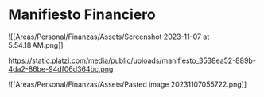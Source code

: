 # Manifiesto Financiero
![[Areas/Personal/Finanzas/Assets/Screenshot 2023-11-07 at 5.54.18 AM.png]]

https://static.platzi.com/media/public/uploads/manifiesto_3538ea52-889b-4da2-86be-94df06d364bc.png

![[Areas/Personal/Finanzas/Assets/Pasted image 20231107055722.png]]